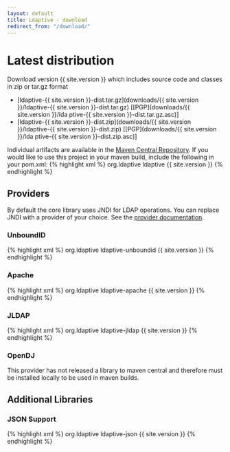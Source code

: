```yaml
---
layout: default
title: Ldaptive - download
redirect_from: "/download/"
---
```


# Latest distribution
Download version {{ site.version }} which includes source code and classes in zip or tar.gz format

* [ldaptive-{{ site.version }}-dist.tar.gz](downloads/{{ site.version }}/ldaptive-{{ site.version }}-dist.tar.gz)   [[PGP](downloads/{{ site.version }}/lda    ptive-{{ site.version }}-dist.tar.gz.asc)]
* [ldaptive-{{ site.version }}-dist.zip](downloads/{{ site.version }}/ldaptive-{{ site.version }}-dist.zip)   [[PGP](downloads/{{ site.version }}/lda        ptive-{{ site.version }}-dist.zip.asc)]

Individual artifacts are available in the [Maven Central Repository](http://repo1.maven.org/maven2/org/ldaptive/). If you would like to use this project in your maven build, include the following in your pom.xml:
{% highlight xml %}
<dependencies>
  <dependency>
    <groupId>org.ldaptive</groupId>
    <artifactId>ldaptive</artifactId>
    <version>{{ site.version }}</version>
  </dependency>
<dependencies>
{% endhighlight %}

## Providers
By default the core library uses JNDI for LDAP operations. You can replace JNDI with a provider of your choice. See the [provider documentation](docs/guide/providers.html).

### UnboundID
{% highlight xml %}
<dependencies>
  <dependency>
    <groupId>org.ldaptive</groupId>
    <artifactId>ldaptive-unboundid</artifactId>
    <version>{{ site.version }}</version>
  </dependency>
<dependencies>
{% endhighlight %}

### Apache
{% highlight xml %}
<dependencies>
  <dependency>
    <groupId>org.ldaptive</groupId>
    <artifactId>ldaptive-apache</artifactId>
    <version>{{ site.version }}</version>
  </dependency>
<dependencies>
{% endhighlight %}

### JLDAP
{% highlight xml %}
<dependencies>
  <dependency>
    <groupId>org.ldaptive</groupId>
    <artifactId>ldaptive-jldap</artifactId>
    <version>{{ site.version }}</version>
  </dependency>
<dependencies>
{% endhighlight %}

### OpenDJ
This provider has not released a library to maven central and therefore must be installed locally to be used in maven builds.

## Additional Libraries

### JSON Support
{% highlight xml %}
<dependencies>
  <dependency>
    <groupId>org.ldaptive</groupId>
    <artifactId>ldaptive-json</artifactId>
    <version>{{ site.version }}</version>
  </dependency>
<dependencies>
{% endhighlight %}
